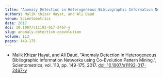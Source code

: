 ```yaml
---
title: "Anomaly Detection in Heterogeneous Bibliographic Information Networks using Co-Evolution Pattern Mining"
authors: Malik Khizar Hayat, and Ali Daud
venue: Scientometrics
date: 2017
doi: 10.1007/s11192-017-2467-y
slug: anomaly-detection-coevolution
volume: 113
pages: 149-175
---
```


- Malik Khizar Hayat, and Ali Daud, "Anomaly Detection in Heterogeneous Bibliographic Information Networks using Co-Evolution Pattern Mining.", Scientometrics, vol. 113, pp. 149-175, 2017. [doi: 10.1007/s11192-017-2467-y](10.1007/s11192-017-2467-y)
